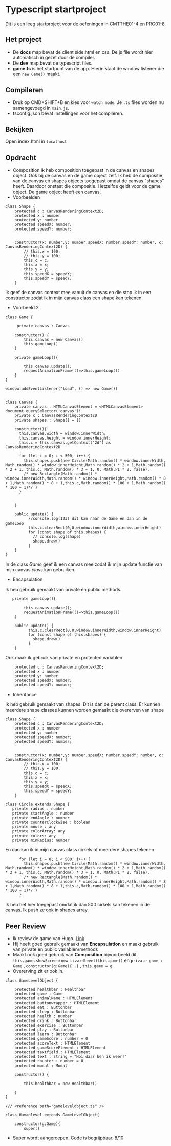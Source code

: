 # Typescript startproject

Dit is een leeg startproject voor de oefeningen in CMTTHE01-4 en PRG01-8. 

## Het project

- De **docs** map bevat de client side:html en css. De js file wordt hier automatisch in gezet door de compiler.
- De **dev** map bevat de typescript files.
- **game.ts** is het startpunt van de app. Hierin staat de window listener die een `new Game()` maakt.

## Compileren
- Druk op CMD+SHIFT+B en kies voor `watch mode`. Je `.ts` files worden nu samengevoegd in `main.js`.
- tsconfig.json bevat instellingen voor het compileren.

## Bekijken
Open index.html in `localhost`

## Opdracht
- Composition
Ik heb composition toegepast in de canvas en shapes object. Ook bij de canvas en de game object zelf. 
Ik heb de compositie van de canvas en shapes objects toegepast omdat de canvas "shapes" heeft. Daardoor onstaat die compositie. Hetzelfde geldt voor de game object. De game object heeft een canvas.
- Voorbeelden

```
class Shape {
    protected c : CanvasRenderingContext2D;
    protected x : number
    protected y: number
    protected speedX: number;
    protected speedY: number;


    constructor(x: number,y: number,speedX: number,speedY: number, c: CanvasRenderingContext2D) {
        // this.x = 100;
        // this.y = 100;
        this.c = c;
        this.x = x;
        this.y = y;
        this.speedX = speedX;
        this.speedY = speedY;
    }
```
Ik geef de canvas context mee vanuit de canvas en die stop ik in een constructor zodat ik in mijn canvas class een shape kan tekenen.

- Voorbeeld 2

```
class Game {
    
     private canvas : Canvas
    
    constructor() {
        this.canvas = new Canvas()
        this.gameLoop()
    }
    
    private gameLoop(){

        this.canvas.update();
        requestAnimationFrame(()=>this.gameLoop())
    }
} 

window.addEventListener("load", () => new Game())


class Canvas {
    private canvas : HTMLCanvasElement = <HTMLCanvasElement> document.querySelector('canvas')!
    private c : CanvasRenderingContext2D
    private shapes : Shape[] = []

    constructor(){
      this.canvas.width = window.innerWidth;
      this.canvas.height = window.innerHeight;
      this.c = this.canvas.getContext("2d") as CanvasRenderingContext2D
      
      for (let i = 0; i < 500; i++) {
        this.shapes.push(new Circle(Math.random() * window.innerWidth, Math.random() * window.innerHeight,Math.random() * 2 + 1,Math.random() * 2 + 1, this.c, Math.random() * 3 + 1, 0, Math.PI * 2, false),
        /* new Rectangle(Math.random() * window.innerWidth,Math.random() * window.innerHeight,Math.random() * 8 + 1,Math.random() * 8 + 1,this.c,Math.random() * 100 + 1,Math.random() * 100 + 1)*/ ) 
      }


    }
  
    public update() {
          //console.log(123) dit kan naar de Game en dan in de gameLoop
          this.c.clearRect(0,0,window.innerWidth,window.innerHeight)
          for (const shape of this.shapes) {
            // console.log(shape)
            shape.draw()  
          }
    }
}

```

In de class *Game* geef ik een canvas mee zodat ik mijn update functie van mijn canvas *class*  kan gebruiken.


- Encapsulation

Ik heb gebruik gemaakt van private en public methods. 

```
   private gameLoop(){

        this.canvas.update();
        requestAnimationFrame(()=>this.gameLoop())
    }
```
```
    public update() {
          this.c.clearRect(0,0,window.innerWidth,window.innerHeight)
          for (const shape of this.shapes) {
            shape.draw()  
          }
    }
```
Ook maak ik gebruik van private en protected variablen

```
    protected c : CanvasRenderingContext2D;
    protected x : number
    protected y: number
    protected speedX: number;
    protected speedY: number;
```

- Inheritance

Ik heb gebruik gemaakt van shapes. Dit is dan de parent class. Er kunnen meerdere shape classes kunnen worden gemaakt die overerven van shape

```
class Shape {
    protected c : CanvasRenderingContext2D;
    protected x : number
    protected y: number
    protected speedX: number;
    protected speedY: number;


    constructor(x: number,y: number,speedX: number,speedY: number, c: CanvasRenderingContext2D) {
        // this.x = 100;
        // this.y = 100;
        this.c = c;
        this.x = x;
        this.y = y;
        this.speedX = speedX;
        this.speedY = speedY;
    }

```

```
class Circle extends Shape {
   private radius : number
   private startAngle : number
   private endAngle : number
   private counterClockwise : boolean
   private mouse : any
   private colorArray: any
   private colors: any
   private minRadius: number

```
En dan kan ik in mijn canvas class cirkels of meerdere shapes tekenen

```
      for (let i = 0; i < 500; i++) {
        this.shapes.push(new Circle(Math.random() * window.innerWidth, Math.random() * window.innerHeight,Math.random() * 2 + 1,Math.random() * 2 + 1, this.c, Math.random() * 3 + 1, 0, Math.PI * 2, false),
        /* new Rectangle(Math.random() * window.innerWidth,Math.random() * window.innerHeight,Math.random() * 8 + 1,Math.random() * 8 + 1,this.c,Math.random() * 100 + 1,Math.random() * 100 + 1)*/ ) 
      }
```

Ik heb het hier toegepast omdat ik dan 500 cirkels kan tekenen in de canvas. Ik push ze ook in shapes array. 


## Peer Review
- Ik review de game van Hugo. [Link](https://github.com/Hugocaminada/mijnGame)
- Hij heeft goed gebruik gemaakt van **Encapsulation** en maakt gebruik van private en public variablen/methods
- Maakt ook goed gebruik van **Composition** bijvoorbeeld dit `this.game.showScreen(new Lizardlevel(this.game))` en `private game : Game` , `constructor(g:Game){..}` , `this.game = g`
- Overerving zit er ook in.

```
class GameLevelObject {

    protected healthbar : Healthbar
    protected game : Game
    protected animalName : HTMLElement
    protected buttonwrapper : HTMLElement
    protected eat : Buttonbar
    protected sleep : Buttonbar
    protected health : number
    protected drink : Buttonbar
    protected exercise : Buttonbar
    protected play : Buttonbar
    protected learn : Buttonbar
    protected gameScore : number = 0
    protected scoreText : HTMLElement
    protected gameScoreElement : HTMLElement
    protected textfield : HTMLElement
    protected text : string = "Hoi daar ben ik weer!"
    protected counter : number = 0
    protected modal : Modal

    constructor() {
        
        this.healthbar = new Healthbar()
        
    }
}
```
```
/// <reference path="gamelevelobject.ts" />

class Humanlevel extends GameLevelObject{

    constructor(g:Game){
        super()

```

- Super wordt aangeroepen. Code is begrijpbaar. 8/10